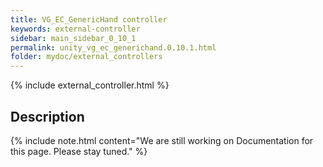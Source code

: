 ```yaml
---
title: VG_EC_GenericHand controller
keywords: external-controller
sidebar: main_sidebar_0_10_1
permalink: unity_vg_ec_generichand.0.10.1.html
folder: mydoc/external_controllers
---
```


{% include external_controller.html %}

## Description 

{% include note.html content="We are still working on Documentation for this page. Please stay tuned." %}